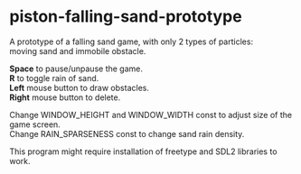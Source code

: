 # piston-falling-sand-prototype

A prototype of a falling sand game, with only 2 types of particles:  
moving sand and immobile obstacle.

**Space** to pause/unpause the game.  
**R** to toggle rain of sand.  
**Left** mouse button to draw obstacles.  
**Right** mouse button to delete.  

Change WINDOW_HEIGHT and WINDOW_WIDTH const to adjust size of the game screen.  
Change RAIN_SPARSENESS const to change sand rain density.  

This program might require installation of freetype and SDL2 libraries to work.
